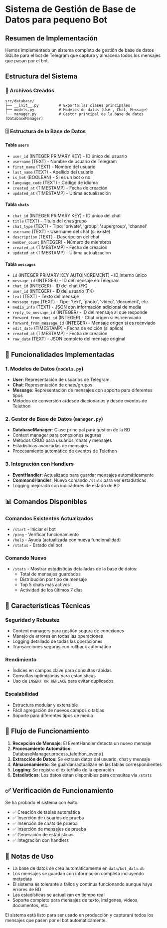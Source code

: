 # Sistema de Gestión de Base de Datos para pequeno Bot

## Resumen de Implementación

Hemos implementado un sistema completo de gestión de base de datos SQLite para el bot de Telegram que captura y almacena todos los mensajes que pasan por el bot.

## Estructura del Sistema

### 📁 Archivos Creados

```
src/database/
├── __init__.py         # Exporta las clases principales
├── models.py           # Modelos de datos (User, Chat, Message)
└── manager.py          # Gestor principal de la base de datos (DatabaseManager)
```

### 🗄️ Estructura de la Base de Datos

#### Tabla `users`
- `user_id` (INTEGER PRIMARY KEY) - ID único del usuario
- `username` (TEXT) - Nombre de usuario de Telegram
- `first_name` (TEXT) - Nombre del usuario
- `last_name` (TEXT) - Apellido del usuario
- `is_bot` (BOOLEAN) - Si es un bot o no
- `language_code` (TEXT) - Código de idioma
- `created_at` (TIMESTAMP) - Fecha de creación
- `updated_at` (TIMESTAMP) - Última actualización

#### Tabla `chats`
- `chat_id` (INTEGER PRIMARY KEY) - ID único del chat
- `title` (TEXT) - Título del chat/grupo
- `chat_type` (TEXT) - Tipo: 'private', 'group', 'supergroup', 'channel'
- `username` (TEXT) - Username del chat (si existe)
- `description` (TEXT) - Descripción del chat
- `member_count` (INTEGER) - Número de miembros
- `created_at` (TIMESTAMP) - Fecha de creación
- `updated_at` (TIMESTAMP) - Última actualización

#### Tabla `messages`
- `id` (INTEGER PRIMARY KEY AUTOINCREMENT) - ID interno único
- `message_id` (INTEGER) - ID del mensaje en Telegram
- `chat_id` (INTEGER) - ID del chat (FK)
- `user_id` (INTEGER) - ID del usuario (FK)
- `text` (TEXT) - Texto del mensaje
- `message_type` (TEXT) - Tipo: 'text', 'photo', 'video', 'document', etc.
- `media_info` (TEXT) - JSON con información adicional de media
- `reply_to_message_id` (INTEGER) - ID del mensaje al que responde
- `forward_from_chat_id` (INTEGER) - Chat origen si es reenviado
- `forward_from_message_id` (INTEGER) - Mensaje origen si es reenviado
- `edit_date` (TIMESTAMP) - Fecha de edición (si aplica)
- `created_at` (TIMESTAMP) - Fecha de creación
- `raw_data` (TEXT) - JSON completo del mensaje original

## 🔧 Funcionalidades Implementadas

### 1. Modelos de Datos (`models.py`)
- **User**: Representación de usuarios de Telegram
- **Chat**: Representación de chats/grupos
- **Message**: Representación de mensajes con soporte para diferentes tipos
- Métodos de conversión a/desde diccionarios y desde eventos de Telethon

### 2. Gestor de Base de Datos (`manager.py`)
- **DatabaseManager**: Clase principal para gestión de la BD
- Context manager para conexiones seguras
- Métodos CRUD para usuarios, chats y mensajes
- Estadísticas avanzadas de mensajes
- Procesamiento automático de eventos de Telethon

### 3. Integración con Handlers
- **EventHandler**: Actualizado para guardar mensajes automáticamente
- **CommandHandler**: Nuevo comando `/stats` para ver estadísticas
- Logging mejorado con indicadores de estado de BD

## 📊 Comandos Disponibles

### Comandos Existentes Actualizados
- `/start` - Iniciar el bot
- `/ping` - Verificar funcionamiento
- `/help` - Ayuda (actualizada con nueva funcionalidad)
- `/status` - Estado del bot

### Comando Nuevo
- `/stats` - Mostrar estadísticas detalladas de la base de datos:
  - Total de mensajes guardados
  - Distribución por tipo de mensaje
  - Top 5 chats más activos
  - Actividad de los últimos 7 días

## 🚀 Características Técnicas

### Seguridad y Robustez
- Context managers para gestión segura de conexiones
- Manejo de errores en todas las operaciones
- Logging detallado de todas las operaciones
- Transacciones seguras con rollback automático

### Rendimiento
- Índices en campos clave para consultas rápidas
- Consultas optimizadas para estadísticas
- Uso de `INSERT OR REPLACE` para evitar duplicados

### Escalabilidad
- Estructura modular y extensible
- Fácil agregación de nuevos campos o tablas
- Soporte para diferentes tipos de media

## 🎯 Flujo de Funcionamiento

1. **Recepción de Mensaje**: El EventHandler detecta un nuevo mensaje
2. **Procesamiento Automático**: DatabaseManager.process_telethon_event()
3. **Extracción de Datos**: Se extraen datos del usuario, chat y mensaje
4. **Almacenamiento**: Se guardan/actualizan en las tablas correspondientes
5. **Logging**: Se registra el éxito/fallo de la operación
6. **Estadísticas**: Los datos están disponibles para consultas vía `/stats`

## ✅ Verificación de Funcionamiento

Se ha probado el sistema con éxito:
- ✅ Creación de tablas automática
- ✅ Inserción de usuarios de prueba
- ✅ Inserción de chats de prueba  
- ✅ Inserción de mensajes de prueba
- ✅ Generación de estadísticas
- ✅ Integración con handlers

## 📝 Notas de Uso

- La base de datos se crea automáticamente en `data/bot_data.db`
- Los mensajes se guardan con información completa incluyendo metadata
- El sistema es tolerante a fallos y continúa funcionando aunque haya errores de BD
- Las estadísticas se actualizan en tiempo real
- Soporte completo para mensajes de texto, imágenes, videos, documentos, etc.

El sistema está listo para ser usado en producción y capturará todos los mensajes que pasen por el bot automáticamente.
